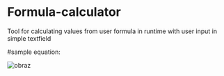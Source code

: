 # Formula-calculator
Tool for calculating values from user formula in runtime with user input in simple textfield

#sample equation:


![obraz](https://github.com/user-attachments/assets/1f8e4bd9-a4bd-4067-bf9c-61c0e9cfa13b)
